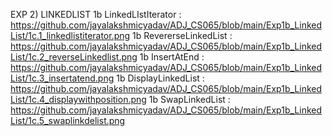 EXP 2) LINKEDLIST 1b LinkedLIstIterator : https://github.com/jayalakshmicyadav/ADJ_CS065/blob/main/Exp1b_LinkedList/1c.1_linkedlistiterator.png 1b RevererseLinkedList : https://github.com/jayalakshmicyadav/ADJ_CS065/blob/main/Exp1b_LinkedList/1c.2_reverseLinkedlist.png 1b InsertAtEnd : https://github.com/jayalakshmicyadav/ADJ_CS065/blob/main/Exp1b_LinkedList/1c.3_insertatend.png 1b DisplayLinkedList : https://github.com/jayalakshmicyadav/ADJ_CS065/blob/main/Exp1b_LinkedList/1c.4_displaywithposition.png 1b SwapLinkedList : https://github.com/jayalakshmicyadav/ADJ_CS065/blob/main/Exp1b_LinkedList/1c.5_swaplinkdelist.png
